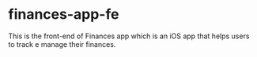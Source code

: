# finances-app-fe
This is the front-end of Finances app which is an iOS app that helps users to track e manage their finances.
